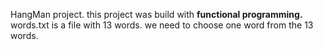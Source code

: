 HangMan project.
this project was build with **functional programming.**
words.txt is a file with 13 words.
we need to choose one word from the 13 words.
